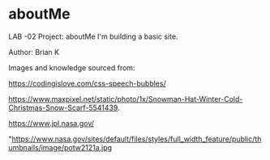 # aboutMe



LAB -02
Project: aboutMe
 I'm building a basic site.


Author: Brian K



Images and knowledge sourced from:

https://codingislove.com/css-speech-bubbles/

https://www.maxpixel.net/static/photo/1x/Snowman-Hat-Winter-Cold-Christmas-Snow-Scarf-5541439.

https://www.jpl.nasa.gov/

"https://www.nasa.gov/sites/default/files/styles/full_width_feature/public/thumbnails/image/potw2121a.jpg